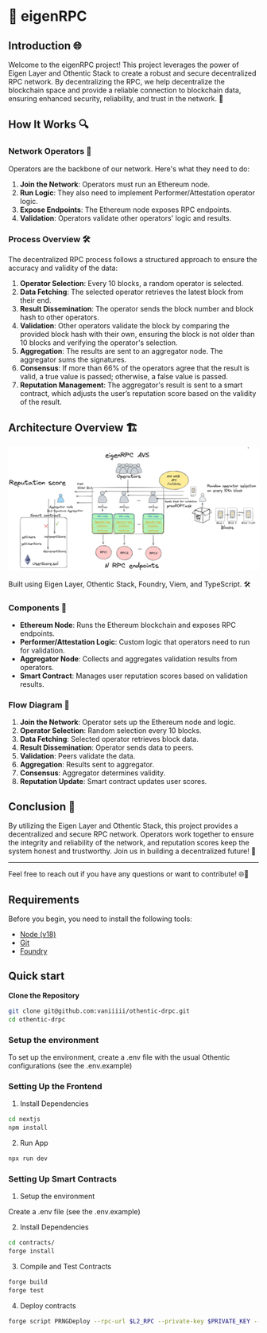 # 🔐 eigenRPC

## Introduction 🌐

Welcome to the eigenRPC project! This project leverages the power of Eigen Layer and Othentic Stack to create a robust and secure decentralized RPC network. By decentralizing the RPC, we help decentralize the blockchain space and provide a reliable connection to blockchain data, ensuring enhanced security, reliability, and trust in the network. 🌟

## How It Works 🔍

### Network Operators 🌟

Operators are the backbone of our network. Here's what they need to do:

1. **Join the Network**: Operators must run an Ethereum node.
2. **Run Logic**: They also need to implement Performer/Attestation operator logic.
3. **Expose Endpoints**: The Ethereum node exposes RPC endpoints.
4. **Validation**: Operators validate other operators' logic and results.

### Process Overview 🛠️

The decentralized RPC process follows a structured approach to ensure the accuracy and validity of the data:

1. **Operator Selection**: Every 10 blocks, a random operator is selected.
2. **Data Fetching**: The selected operator retrieves the latest block from their end.
3. **Result Dissemination**: The operator sends the block number and block hash to other operators.
4. **Validation**: Other operators validate the block by comparing the provided block hash with their own, ensuring the block is not older than 10 blocks and verifying the operator's selection.
5. **Aggregation**: The results are sent to an aggregator node. The aggregator sums the signatures.
6. **Consensus**: If more than 66% of the operators agree that the result is valid, a true value is passed; otherwise, a false value is passed.
7. **Reputation Management**: The aggregator's result is sent to a smart contract, which adjusts the user’s reputation score based on the validity of the result.

## Architecture Overview 🏗️

![Architecture](./Architecture.png)

Built using Eigen Layer, Othentic Stack, Foundry, Viem, and TypeScript. 🛠️

### Components 🧩

- **Ethereum Node**: Runs the Ethereum blockchain and exposes RPC endpoints.
- **Performer/Attestation Logic**: Custom logic that operators need to run for validation.
- **Aggregator Node**: Collects and aggregates validation results from operators.
- **Smart Contract**: Manages user reputation scores based on validation results.

### Flow Diagram 🔄

1. **Join the Network**: Operator sets up the Ethereum node and logic.
2. **Operator Selection**: Random selection every 10 blocks.
3. **Data Fetching**: Selected operator retrieves block data.
4. **Result Dissemination**: Operator sends data to peers.
5. **Validation**: Peers validate the data.
6. **Aggregation**: Results sent to aggregator.
7. **Consensus**: Aggregator determines validity.
8. **Reputation Update**: Smart contract updates user scores.

## Conclusion 🌟

By utilizing the Eigen Layer and Othentic Stack, this project provides a decentralized and secure RPC network. Operators work together to ensure the integrity and reliability of the network, and reputation scores keep the system honest and trustworthy. Join us in building a decentralized future! 🚀

---

Feel free to reach out if you have any questions or want to contribute! 🌐💬

## Requirements

Before you begin, you need to install the following tools:

- [Node (v18)](https://nodejs.org/en/download/)
- [Git](https://git-scm.com/downloads)
- [Foundry](https://book.getfoundry.sh/getting-started/installation)

## Quick start

**Clone the Repository**

```bash
git clone git@github.com:vaniiiii/othentic-drpc.git
cd othentic-drpc
```

### Setup the environment

To set up the environment, create a .env file with the usual Othentic configurations (see the .env.example)

### Setting Up the Frontend

1. Install Dependencies

```bash
cd nextjs
npm install
```

2. Run App

```bash
npx run dev
```

### Setting Up Smart Contracts

1. Setup the environment

Create a .env file (see the .env.example)

2. Install Dependencies

```bash
cd contracts/
forge install
```

3. Compile and Test Contracts

```bash
forge build
forge test
```

4. Deploy contracts

```bash
forge script PRNGDeploy --rpc-url $L2_RPC --private-key $PRIVATE_KEY --broadcast -vvvv --verify --etherscan-api-key $L2_ETHERSCAN_API_KEY --chain $L2_CHAIN --verifier-url $L2_VERIFIER_URL --sig="run(address)" $ATTESTATION_CENTER_ADDRESS
```
